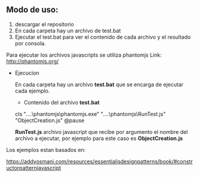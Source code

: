 ## Modo de uso:

1. descargar el repositorio
2. En cada carpeta hay un archivo de test.bat
3. Ejecutar el test.bat para ver el contenido de cada archivo y el resultado por consola.


Para ejecutar los archivos javascripts se utiliza phantomjs Link: http://phantomjs.org/
	
- Ejecucion
	
	En cada carpeta hay un archivo **test.bat** que se encarga de ejecutar cada ejemplo.
	

	- Contenido del archivo **test.bat**

	cls
	"..\..\phantomjs\phantomjs.exe" "..\..\phantomjs\RunTest.js" "ObjectCreation.js"
	@pause

	**RunTest.js** archivo javascript que recibe por argumento el nombre del archivo 
	a ejecutar, por ejemplo para este caso es **ObjectCreation.js**



Los ejemplos estan basados en:

https://addyosmani.com/resources/essentialjsdesignpatterns/book/#constructorpatternjavascript
